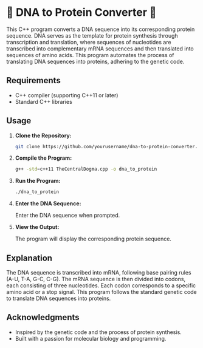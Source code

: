 # 🧬 DNA to Protein Converter 🧬

This C++ program converts a DNA sequence into its corresponding protein sequence. DNA serves as the template for protein synthesis through transcription and translation, where sequences of nucleotides are transcribed into complementary mRNA sequences and then translated into sequences of amino acids. This program automates the process of translating DNA sequences into proteins, adhering to the genetic code.

## Requirements

- C++ compiler (supporting C++11 or later)
- Standard C++ libraries

## Usage

1. **Clone the Repository:**

    ```bash
    git clone https://github.com/yourusername/dna-to-protein-converter.git
    ```

2. **Compile the Program:**

    ```bash
    g++ -std=c++11 TheCentralDogma.cpp -o dna_to_protein

3. **Run the Program:**

    ```bash
    ./dna_to_protein

4. **Enter the DNA Sequence:**

    Enter the DNA sequence when prompted.

5. **View the Output:**

    The program will display the corresponding protein sequence.


## Explanation

The DNA sequence is transcribed into mRNA, following base pairing rules (A-U, T-A, G-C, C-G). The mRNA sequence is then divided into codons, each consisting of three nucleotides. Each codon corresponds to a specific amino acid or a stop signal. This program follows the standard genetic code to translate DNA sequences into proteins.

## Acknowledgments

- Inspired by the genetic code and the process of protein synthesis.
- Built with a passion for molecular biology and programming.
